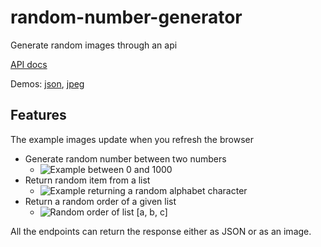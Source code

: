 # random-number-generator
Generate random images through an api

[API docs](https://random-number-generator-aapzu.vercel.app)

Demos: [json](https://random-number-generator-aapzu.vercel.app/number?min=0&max=1000&format=json), [jpeg](https://random-number-generator-aapzu.vercel.app/number?min=0&max=1000&format=jpeg)

## Features
The example images update when you refresh the browser

- Generate random number between two numbers
  - <img title="Example between 0 and 1000" src="https://random-number-generator-aapzu.vercel.app/number?min=0&max=1000&height=80&width=100" />
- Return random item from a list
  - <img title="Example returning a random alphabet character" src="https://random-number-generator-aapzu.vercel.app/listItem?height=80&width=100&&items=a&items=b&items=c&items=d&items=e&items=f&items=g&items=h&items=i&items=j&items=k&items=l&items=m&items=n&items=o&items=p&items=q&items=r&items=s&items=t&items=u&items=v&items=w&items=x&items=y&items=z" />
- Return a random order of a given list
  - <img title="Random order of list [a, b, c]" src="https://random-number-generator-aapzu.vercel.app/listOrder?height=80&width=100&items=a&items=b&items=c" />

All the endpoints can return the response either as JSON or as an image.
